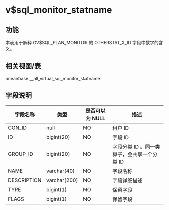 v$sql_monitor_statname 
===========================================



功能 
-----------

本表用于解释 GV$SQL_PLAN_MONITOR 的 OTHERSTAT_X_ID 字段中数字的含义。

相关视图/表 
---------------

oceanbase.__all_virtual_sql_monitor_statname

字段说明 
-------------



|  **字段名称**   |    **类型**    | **是否可以为 NULL** |          **描述**           |
|-------------|--------------|----------------|---------------------------|
| CON_ID      | null         | NO             | 租户 ID                     |
| ID          | bigint(20)   | NO             | 字段 ID                     |
| GROUP_ID    | bigint(20)   | NO             | 字段分类 ID 。同一类算子，会共享一个分类 ID |
| NAME        | varchar(40)  | NO             | 字段名称                      |
| DESCRIPTION | varchar(200) | NO             | 字段详细描述                    |
| TYPE        | bigint(1)    | NO             | 保留字段                      |
| FLAGS       | bigint(1)    | NO             | 保留字段                      |



